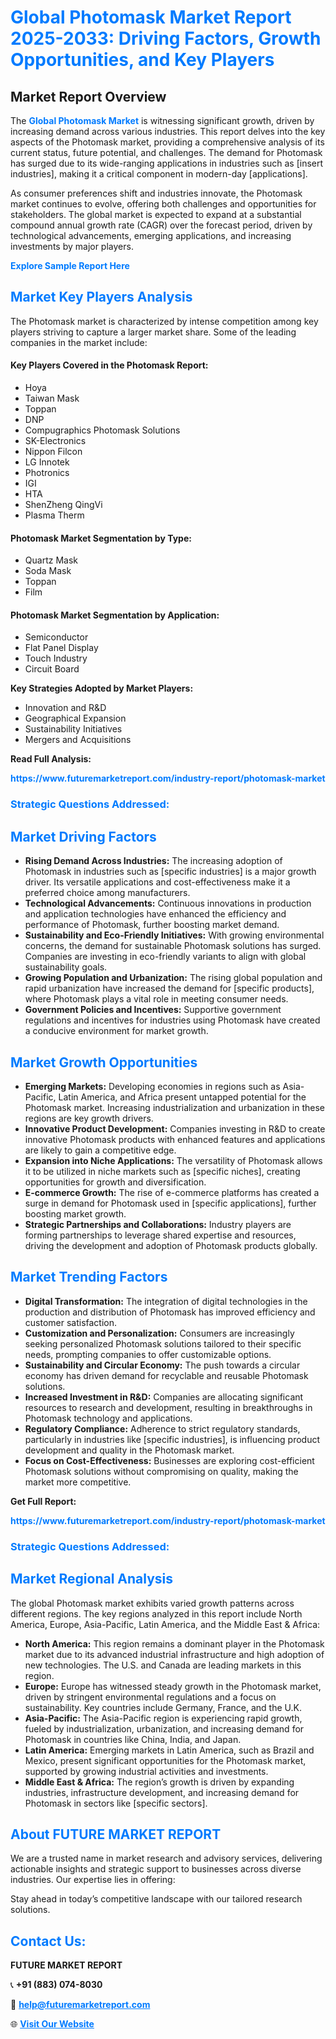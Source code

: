 <h1 style="color: #007BFF;">Global Photomask Market Report 2025-2033: Driving Factors, Growth Opportunities, and Key Players</h1>

<section id="overview">
<h2>Market Report Overview</h2>
<p>The <a href="https://www.futuremarketreport.com/industry-report/photomask-market" style="color: #007BFF; text-decoration: none;"><strong>Global Photomask Market</strong></a> is witnessing significant growth, driven by increasing demand across various industries. This report delves into the key aspects of the Photomask market, providing a comprehensive analysis of its current status, future potential, and challenges. The demand for Photomask has surged due to its wide-ranging applications in industries such as [insert industries], making it a critical component in modern-day [applications].</p>
<p>As consumer preferences shift and industries innovate, the Photomask market continues to evolve, offering both challenges and opportunities for stakeholders. The global market is expected to expand at a substantial compound annual growth rate (CAGR) over the forecast period, driven by technological advancements, emerging applications, and increasing investments by major players.</p>
</section>

<section id="overview">
<p><a href="https://www.futuremarketreport.com/request-sample/reportId=82232" style="color: #007BFF; text-decoration: none;"><strong>Explore Sample Report Here</strong></a></p>
</section>

<section id="key-players">
<h2 style="color: #007BFF;">Market Key Players Analysis</h2>
<p>The Photomask market is characterized by intense competition among key players striving to capture a larger market share. Some of the leading companies in the market include:</p>
<h4>Key Players Covered in the Photomask Report:</h4>
<ul><li>Hoya</li><li>Taiwan Mask</li><li>Toppan</li><li>DNP</li><li>Compugraphics Photomask Solutions</li><li>SK-Electronics</li><li>Nippon Filcon</li><li>LG Innotek</li><li>Photronics</li><li>IGI</li><li>HTA</li><li>ShenZheng QingVi</li><li>Plasma Therm</li></ul>
<h4>Photomask Market Segmentation by Type:</h4>
<ul><li>Quartz Mask</li><li>Soda Mask</li><li>Toppan</li><li>Film</li></ul>

<h4>Photomask Market Segmentation by Application:</h4>
<ul><li>Semiconductor</li><li>Flat Panel Display</li><li>Touch Industry</li><li>Circuit Board</li></ul>
<p><strong>Key Strategies Adopted by Market Players:</strong></p>
<ul>
<li>Innovation and R&D</li>
<li>Geographical Expansion</li>
<li>Sustainability Initiatives</li>
<li>Mergers and Acquisitions</li>
</ul>
</section>

<section>
<p><strong>Read Full Analysis: </strong></p><a href="https://www.futuremarketreport.com/industry-report/photomask-market" style="color: #007BFF; text-decoration: none;"><strong>https://www.futuremarketreport.com/industry-report/photomask-market</strong></a>
<h3 style="color: #007BFF;">Strategic Questions Addressed:</h3>
</section>

<section id="driving-factors">
<h2 style="color: #007BFF;">Market Driving Factors</h2>
<ul>
<li><strong>Rising Demand Across Industries:</strong> The increasing adoption of Photomask in industries such as [specific industries] is a major growth driver. Its versatile applications and cost-effectiveness make it a preferred choice among manufacturers.</li>
<li><strong>Technological Advancements:</strong> Continuous innovations in production and application technologies have enhanced the efficiency and performance of Photomask, further boosting market demand.</li>
<li><strong>Sustainability and Eco-Friendly Initiatives:</strong> With growing environmental concerns, the demand for sustainable Photomask solutions has surged. Companies are investing in eco-friendly variants to align with global sustainability goals.</li>
<li><strong>Growing Population and Urbanization:</strong> The rising global population and rapid urbanization have increased the demand for [specific products], where Photomask plays a vital role in meeting consumer needs.</li>
<li><strong>Government Policies and Incentives:</strong> Supportive government regulations and incentives for industries using Photomask have created a conducive environment for market growth.</li>
</ul>
</section>

<section id="growth-opportunities">
<h2 style="color: #007BFF;">Market Growth Opportunities</h2>
<ul>
<li><strong>Emerging Markets:</strong> Developing economies in regions such as Asia-Pacific, Latin America, and Africa present untapped potential for the Photomask market. Increasing industrialization and urbanization in these regions are key growth drivers.</li>
<li><strong>Innovative Product Development:</strong> Companies investing in R&D to create innovative Photomask products with enhanced features and applications are likely to gain a competitive edge.</li>
<li><strong>Expansion into Niche Applications:</strong> The versatility of Photomask allows it to be utilized in niche markets such as [specific niches], creating opportunities for growth and diversification.</li>
<li><strong>E-commerce Growth:</strong> The rise of e-commerce platforms has created a surge in demand for Photomask used in [specific applications], further boosting market growth.</li>
<li><strong>Strategic Partnerships and Collaborations:</strong> Industry players are forming partnerships to leverage shared expertise and resources, driving the development and adoption of Photomask products globally.</li>
</ul>
</section>

<section id="trending-factors">
<h2 style="color: #007BFF;">Market Trending Factors</h2>
<ul>
<li><strong>Digital Transformation:</strong> The integration of digital technologies in the production and distribution of Photomask has improved efficiency and customer satisfaction.</li>
<li><strong>Customization and Personalization:</strong> Consumers are increasingly seeking personalized Photomask solutions tailored to their specific needs, prompting companies to offer customizable options.</li>
<li><strong>Sustainability and Circular Economy:</strong> The push towards a circular economy has driven demand for recyclable and reusable Photomask solutions.</li>
<li><strong>Increased Investment in R&D:</strong> Companies are allocating significant resources to research and development, resulting in breakthroughs in Photomask technology and applications.</li>
<li><strong>Regulatory Compliance:</strong> Adherence to strict regulatory standards, particularly in industries like [specific industries], is influencing product development and quality in the Photomask market.</li>
<li><strong>Focus on Cost-Effectiveness:</strong> Businesses are exploring cost-efficient Photomask solutions without compromising on quality, making the market more competitive.</li>
</ul>
</section>

<section>
<p><strong>Get Full Report: </strong></p><a href="https://www.futuremarketreport.com/industry-report/photomask-market" style="color: #007BFF; text-decoration: none;"><strong>https://www.futuremarketreport.com/industry-report/photomask-market</strong></a>
<h3 style="color: #007BFF;">Strategic Questions Addressed:</h3>
</section>


<section id="regional-analysis">
<h2 style="color: #007BFF;">Market Regional Analysis</h2>
<p>The global Photomask market exhibits varied growth patterns across different regions. The key regions analyzed in this report include North America, Europe, Asia-Pacific, Latin America, and the Middle East & Africa:</p>
<ul>
<li><strong>North America:</strong> This region remains a dominant player in the Photomask market due to its advanced industrial infrastructure and high adoption of new technologies. The U.S. and Canada are leading markets in this region.</li>
<li><strong>Europe:</strong> Europe has witnessed steady growth in the Photomask market, driven by stringent environmental regulations and a focus on sustainability. Key countries include Germany, France, and the U.K.</li>
<li><strong>Asia-Pacific:</strong> The Asia-Pacific region is experiencing rapid growth, fueled by industrialization, urbanization, and increasing demand for Photomask in countries like China, India, and Japan.</li>
<li><strong>Latin America:</strong> Emerging markets in Latin America, such as Brazil and Mexico, present significant opportunities for the Photomask market, supported by growing industrial activities and investments.</li>
<li><strong>Middle East & Africa:</strong> The region’s growth is driven by expanding industries, infrastructure development, and increasing demand for Photomask in sectors like [specific sectors].</li>
</ul>
</section>

<footer>
<h2 style="color: #007BFF;">About FUTURE MARKET REPORT</h2>
<p>We are a trusted name in market research and advisory services, delivering actionable insights and strategic support to businesses across diverse industries. Our expertise lies in offering:</p>

<p>Stay ahead in today’s competitive landscape with our tailored research solutions.</p>

<h2 style="color: #007BFF;">Contact Us:</h2>
<p><strong>FUTURE MARKET REPORT</strong></p>
<p>📞 <strong>+91 (883) 074-8030</strong></p>
<p>📧 <strong><a href="mailto:help@futuremarketreport.com" style="color: #007BFF;">help@futuremarketreport.com</a></strong></p>
<p>🌐 <strong><a href="https://www.futuremarketreport.com/" style="color: #007BFF;">Visit Our Website</a></strong></p>
</footer>